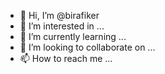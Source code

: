 - 👋 Hi, I’m @birafiker
- 👀 I’m interested in ...
- 🌱 I’m currently learning ...
- 💞️ I’m looking to collaborate on ...
- 📫 How to reach me ...

<!---
birafiker/birafiker is a ✨ special ✨ repository because its `README.md` (this file) appears on your GitHub profile.
You can click the Preview link to take a look at your changes.
--->
